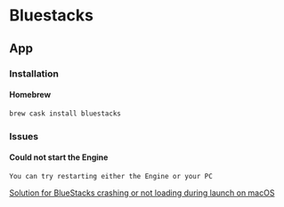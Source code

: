 # Bluestacks

## App

### Installation

#### Homebrew

```sh
brew cask install bluestacks
```

### Issues

#### Could not start the Engine

```log
You can try restarting either the Engine or your PC
```

[Solution for BlueStacks crashing or not loading during launch on macOS](https://support.bluestacks.com/hc/en-us/articles/360025314371-Solution-for-BlueStacks-stuck-crashing-during-boot-on-Mac-OS)
